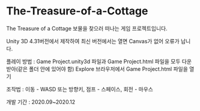 # The-Treasure-of-a-Cottage
The Treasure of a Cottage 보물을 찾으러 떠나는 게임 프로젝트입니다.

Unity 3D 4.31버전에서 제작하여 최신 버전에서는 열면 Canvas가 없어 오류가 납니다.

플레이 방법 : Game Project.unity3d 파일과 Game Project.html 파일을 모두 다운 받아(같은 폴더 안에 있어야 함) Explore 브라우저에서 Game Project.html 파일을 열기

조작법 : 이동 - WASD 또는 방향키, 점프 - 스페이스, 회전 - 마우스

개발 기간 : 2020.09~2020.12
